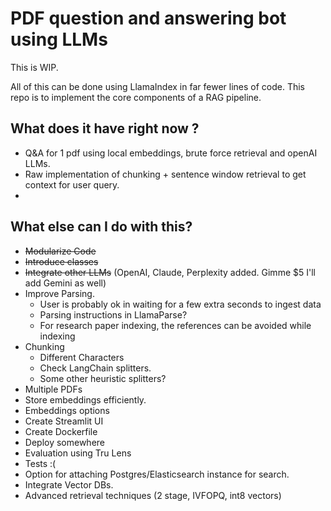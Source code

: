 # PDF question and answering bot using LLMs

This is WIP.

All of this can be done using LlamaIndex in far fewer lines of code.
This repo is to implement the core components of a RAG pipeline.


## What does it have right now ?
- Q&A for 1 pdf using local embeddings, brute force retrieval and openAI LLMs.
- Raw implementation of chunking + sentence window retrieval to get context for user query.
- 




## What else can I do with this?

- ~~Modularize Code~~
- ~~Introduce classes~~
- ~~Integrate other LLMs~~ (OpenAI, Claude, Perplexity added. Gimme $5 I'll add Gemini as well)
- Improve Parsing.
  - User is probably ok in waiting for a few extra seconds to ingest data
  - Parsing instructions in LlamaParse?
  - For research paper indexing, the references can be avoided while indexing
- Chunking 
  - Different Characters
  - Check LangChain splitters.
  - Some other heuristic splitters?
- Multiple PDFs
- Store embeddings efficiently.
- Embeddings options
- Create Streamlit UI
- Create Dockerfile
- Deploy somewhere
- Evaluation using Tru Lens
- Tests :(
- Option for attaching Postgres/Elasticsearch instance for search.
- Integrate Vector DBs.
- Advanced retrieval techniques (2 stage, IVFOPQ, int8 vectors)